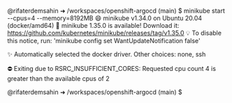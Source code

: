@rifaterdemsahin ➜ /workspaces/openshift-argocd (main) $ minikube start --cpus=4 --memory=8192MB
😄  minikube v1.34.0 on Ubuntu 20.04 (docker/amd64)
🎉  minikube 1.35.0 is available! Download it: https://github.com/kubernetes/minikube/releases/tag/v1.35.0
💡  To disable this notice, run: 'minikube config set WantUpdateNotification false'

✨  Automatically selected the docker driver. Other choices: none, ssh

⛔  Exiting due to RSRC_INSUFFICIENT_CORES: Requested cpu count 4 is greater than the available cpus of 2

@rifaterdemsahin ➜ /workspaces/openshift-argocd (main) $ 
